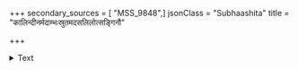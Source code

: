 +++
secondary_sources = [ "MSS_9848",]
jsonClass = "Subhaashita"
title = "कालिन्दीनर्मदाम्भःस्रुतमदसलिलोत्सङ्गिनौ"

+++

<details><summary>Text</summary>

कालिन्दीनर्मदाम्भःस्रुतमदसलिलोत्सङ्गिनौ पुष्पवन्तौ विभ्राणः कुम्भयुग्मं गगनतलततः स्वर्धुनीपूरशुण्डः।  
घण्टालः साधुवादैरनभिमतयशो देव मृद्नन् मृणालं कीर्तिस्तोमाभ्रकुम्भी जगदुदरसरःसंभ्रमी बम्भ्रमीति॥
</details>
